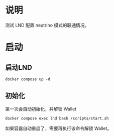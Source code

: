 # 说明
测试 LND 配置 neutrino 模式的联通情况。

# 启动
## 启动LND
```
docker compose up -d
```

## 初始化
第一次会自动初始化，并解锁 Wallet 
```
docker compose exec lnd bash /scripts/start.sh
```
如果容器自动重启了，需要再执行该命令解锁 Wallet。